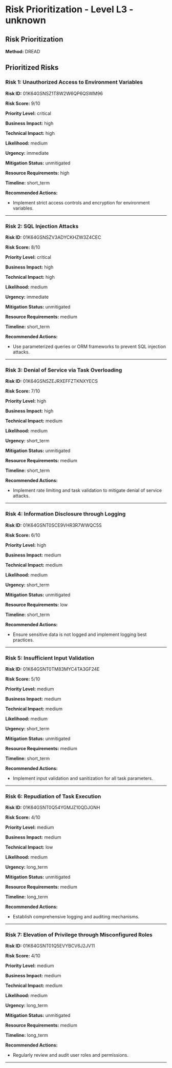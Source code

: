 # Risk Prioritization - Level L3 - unknown

## Risk Prioritization

**Method:** DREAD

## Prioritized Risks

### Risk 1: Unauthorized Access to Environment Variables

**Risk ID:** 01K64GSNSZ1T8W2W6QP6QSWM96

**Risk Score:** 9/10

**Priority Level:** critical

**Business Impact:** high

**Technical Impact:** high

**Likelihood:** medium

**Urgency:** immediate

**Mitigation Status:** unmitigated

**Resource Requirements:** high

**Timeline:** short_term

**Recommended Actions:**
- Implement strict access controls and encryption for environment variables.

---

### Risk 2: SQL Injection Attacks

**Risk ID:** 01K64GSNSZV3ADYCKHZW3Z4CEC

**Risk Score:** 8/10

**Priority Level:** critical

**Business Impact:** high

**Technical Impact:** high

**Likelihood:** medium

**Urgency:** immediate

**Mitigation Status:** unmitigated

**Resource Requirements:** medium

**Timeline:** short_term

**Recommended Actions:**
- Use parameterized queries or ORM frameworks to prevent SQL injection attacks.

---

### Risk 3: Denial of Service via Task Overloading

**Risk ID:** 01K64GSNSZEJRXEFFZTKNXYECS

**Risk Score:** 7/10

**Priority Level:** high

**Business Impact:** high

**Technical Impact:** medium

**Likelihood:** medium

**Urgency:** short_term

**Mitigation Status:** unmitigated

**Resource Requirements:** medium

**Timeline:** short_term

**Recommended Actions:**
- Implement rate limiting and task validation to mitigate denial of service attacks.

---

### Risk 4: Information Disclosure through Logging

**Risk ID:** 01K64GSNT0SCE9VHR3R7WWQC5S

**Risk Score:** 6/10

**Priority Level:** high

**Business Impact:** medium

**Technical Impact:** medium

**Likelihood:** medium

**Urgency:** short_term

**Mitigation Status:** unmitigated

**Resource Requirements:** low

**Timeline:** short_term

**Recommended Actions:**
- Ensure sensitive data is not logged and implement logging best practices.

---

### Risk 5: Insufficient Input Validation

**Risk ID:** 01K64GSNT0TM83MYC4TA3GF24E

**Risk Score:** 5/10

**Priority Level:** medium

**Business Impact:** medium

**Technical Impact:** medium

**Likelihood:** medium

**Urgency:** short_term

**Mitigation Status:** unmitigated

**Resource Requirements:** medium

**Timeline:** short_term

**Recommended Actions:**
- Implement input validation and sanitization for all task parameters.

---

### Risk 6: Repudiation of Task Execution

**Risk ID:** 01K64GSNT0Q54YGMJZ10QDJGNH

**Risk Score:** 4/10

**Priority Level:** medium

**Business Impact:** medium

**Technical Impact:** low

**Likelihood:** medium

**Urgency:** long_term

**Mitigation Status:** unmitigated

**Resource Requirements:** medium

**Timeline:** long_term

**Recommended Actions:**
- Establish comprehensive logging and auditing mechanisms.

---

### Risk 7: Elevation of Privilege through Misconfigured Roles

**Risk ID:** 01K64GSNT01Q5EVYBCV6J2JV11

**Risk Score:** 4/10

**Priority Level:** medium

**Business Impact:** medium

**Technical Impact:** medium

**Likelihood:** medium

**Urgency:** long_term

**Mitigation Status:** unmitigated

**Resource Requirements:** medium

**Timeline:** long_term

**Recommended Actions:**
- Regularly review and audit user roles and permissions.

---

